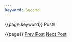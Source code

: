 ```yaml
---
keyword: Second
---
```


{{page.keyword}} Post!

{{page}}
[Prev Post]({{page.prev.path}})
[Next Post]({{page.next.path}})
